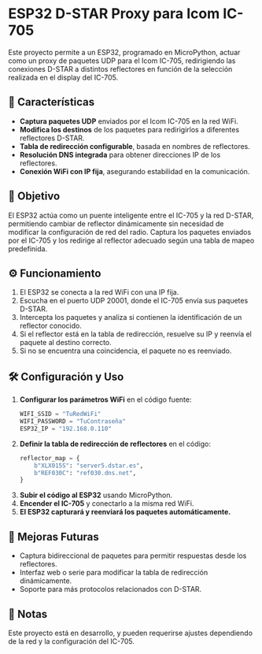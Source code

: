 # ESP32 D-STAR Proxy para Icom IC-705

Este proyecto permite a un ESP32, programado en MicroPython, actuar como un proxy de paquetes UDP para el Icom IC-705, redirigiendo las conexiones D-STAR a distintos reflectores en función de la selección realizada en el display del IC-705.

## 📌 Características
- **Captura paquetes UDP** enviados por el Icom IC-705 en la red WiFi.
- **Modifica los destinos** de los paquetes para redirigirlos a diferentes reflectores D-STAR.
- **Tabla de redirección configurable**, basada en nombres de reflectores.
- **Resolución DNS integrada** para obtener direcciones IP de los reflectores.
- **Conexión WiFi con IP fija**, asegurando estabilidad en la comunicación.

## 🎯 Objetivo
El ESP32 actúa como un puente inteligente entre el IC-705 y la red D-STAR, permitiendo cambiar de reflector dinámicamente sin necesidad de modificar la configuración de red del radio. Captura los paquetes enviados por el IC-705 y los redirige al reflector adecuado según una tabla de mapeo predefinida.

## ⚙️ Funcionamiento
1. El ESP32 se conecta a la red WiFi con una IP fija.
2. Escucha en el puerto UDP 20001, donde el IC-705 envía sus paquetes D-STAR.
3. Intercepta los paquetes y analiza si contienen la identificación de un reflector conocido.
4. Si el reflector está en la tabla de redirección, resuelve su IP y reenvía el paquete al destino correcto.
5. Si no se encuentra una coincidencia, el paquete no es reenviado.

## 🛠️ Configuración y Uso
1. **Configurar los parámetros WiFi** en el código fuente:
   ```python
   WIFI_SSID = "TuRedWiFi"
   WIFI_PASSWORD = "TuContraseña"
   ESP32_IP = "192.168.0.110"
   ```
2. **Definir la tabla de redirección de reflectores** en el código:
   ```python
   reflector_map = {
       b"XLX015S": "server5.dstar.es",
       b"REF030C": "ref030.dns.net",
   }
   ```
3. **Subir el código al ESP32** usando MicroPython.
4. **Encender el IC-705** y conectarlo a la misma red WiFi.
5. **El ESP32 capturará y reenviará los paquetes automáticamente.**

## 🚀 Mejoras Futuras
- Captura bidireccional de paquetes para permitir respuestas desde los reflectores.
- Interfaz web o serie para modificar la tabla de redirección dinámicamente.
- Soporte para más protocolos relacionados con D-STAR.

## 📝 Notas
Este proyecto está en desarrollo, y pueden requerirse ajustes dependiendo de la red y la configuración del IC-705.

